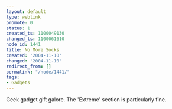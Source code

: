 ```yaml
---
layout: default
type: weblink
promote: 0
status: 1
created_ts: 1100049130
changed_ts: 1100061610
node_id: 1441
title: No More Socks
created: '2004-11-10'
changed: '2004-11-10'
redirect_from: []
permalink: "/node/1441/"
tags:
- Gadgets
---
```

Geek gadget gift galore.  The 'Extreme' section is particularly fine.
